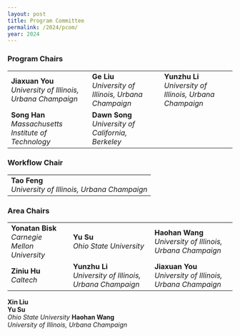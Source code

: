 ```yaml
---
layout: post
title: Program Committee
permalink: /2024/pcom/
year: 2024
---
```


### Program Chairs
<table>
<tr>
    <td><strong>Jiaxuan You</strong><br><em>University of Illinois, Urbana Champaign</em></td>
    <td><strong>Ge Liu</strong><br><em>University of Illinois, Urbana Champaign</em></td>
    <td><strong>Yunzhu Li </strong><br><em>University of Illinois, Urbana Champaign</em></td>
</tr>
<tr>
    <td><strong>Song Han</strong><br><em>Massachusetts Institute of Technology</em></td>
    <td><strong>Dawn Song</strong><br><em>University of California, Berkeley</em></td>
</tr>
</table>

### Workflow Chair
<table>
<tr>
    <td><strong>Tao Feng</strong><br><em>University of Illinois, Urbana Champaign</em></td>
</tr>
</table>

### Area Chairs

<table>
<tr>
    <td><strong>Yonatan Bisk</strong><br><em>Carnegie Mellon University</em></td>
    <td><strong>Yu Su</strong><br><em>Ohio State University</em></td>
    <td><strong>Haohan Wang</strong><br><em>University of Illinois, Urbana Champaign</em></td>
</tr>
<tr>
    <td><strong>Ziniu Hu</strong><br><em>Caltech</em></td>
    <td><strong>Yunzhu Li</strong><br><em>University of Illinois, Urbana Champaign</em></td>
    <td><strong>Jiaxuan You</strong><br><em>University of Illinois, Urbana Champaign</em></td>
</tr>
</table>


<tr>
    <td><strong>Xin Liu<br></strong></td>
    <td><strong>Yu Su</strong><br><em>Ohio State University</em></td>
    <td><strong>Haohan Wang</strong><br><em>University of Illinois, Urbana Champaign</em></td>
</tr>
